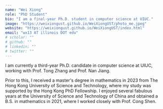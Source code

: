 ```yaml
---
name: "Wei Xiong"
role: "PhD Student"
bio: "I am a final-year Ph.D. student in computer science at UIUC."
image: "https://weixiongust.github.io/WeiXiongUST/photo_me.jpeg"
website: "https://weixiongust.github.io/WeiXiongUST/index.html"
email: "wx13 AT illinois DOT edu"
# scholar: ""
# github: ""
# linkedin: ""
# twitter: ""
---
```


I am currently a third-year Ph.D. candidate in computer science at UIUC, working with Prof. Tong Zhang and Prof. Nan Jiang.

Prior to this, I received a master's degree in mathematics in 2023 from The Hong Kong University of Science and Technology, where my study was supported by the Hong Kong PhD Fellowship. I enjoyed several fabulous years at the University of Science and Technology of China and obtained a B.S. in mathematics in 2021, where I worked closely with Prof. Cong Shen.